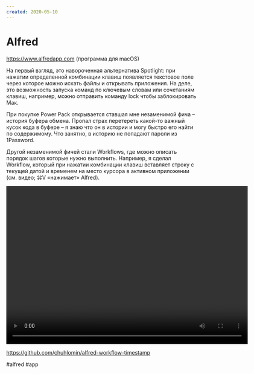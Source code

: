 ```yaml
---
created: 2020-05-10
---
```


# Alfred

https://www.alfredapp.com (программа для macOS)

На первый взгляд, это навороченная альтернатива Spotlight: при нажатии определенной комбинации клавиш появляется текстовое поле через которое можно искать файлы и открывать приложения. На деле, это возможность запуска команд по ключевым словам или сочетаниям клавиш, например, можно отправить команду lock чтобы заблокировать Мак.

При покупке Power Pack открывается ставшая мне незаменимой фича – история буфера обмена. 
Пропал страх перетереть какой-то важный кусок кода в буфере – я знаю что он в истории и могу быстро его найти по содержимому.
Что занятно, в историю не попадают пароли из 1Password.

Другой незаменимой фичей стали Workflows, где можно описать порядок шагов которые нужно выполнить.
Например, я сделал Workflow, который при нажатии комбинации клавиш вставляет строку с текущей датой и временем на место курсора в активном приложении (см. видео; ⌘V «нажимает» Alfred).

<video width="640" height="418" controls>
  <source src="alfred.mp4" type="video/mp4">
</video>

https://github.com/chuhlomin/alfred-workflow-timestamp

#alfred #app
